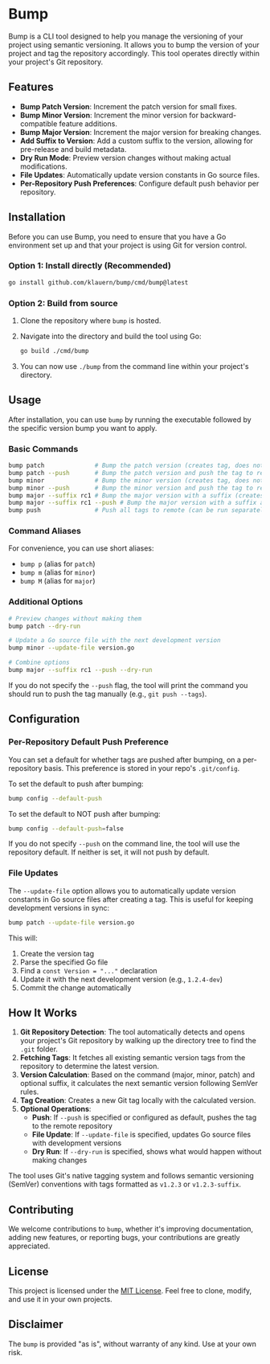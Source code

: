 # Bump

Bump is a CLI tool designed to help you manage the versioning of your project using semantic versioning. It allows you to bump the version of your project and tag the repository accordingly. This tool operates directly within your project's Git repository.

## Features

- **Bump Patch Version**: Increment the patch version for small fixes.
- **Bump Minor Version**: Increment the minor version for backward-compatible feature additions.
- **Bump Major Version**: Increment the major version for breaking changes.
- **Add Suffix to Version**: Add a custom suffix to the version, allowing for pre-release and build metadata.
- **Dry Run Mode**: Preview version changes without making actual modifications.
- **File Updates**: Automatically update version constants in Go source files.
- **Per-Repository Push Preferences**: Configure default push behavior per repository.

## Installation

Before you can use Bump, you need to ensure that you have a Go environment set up and that your project is using Git for version control.

### Option 1: Install directly (Recommended)

```sh
go install github.com/klauern/bump/cmd/bump@latest
```

### Option 2: Build from source

1. Clone the repository where `bump` is hosted.
2. Navigate into the directory and build the tool using Go:

    ```sh
    go build ./cmd/bump
    ```

3. You can now use `./bump` from the command line within your project's directory.

## Usage

After installation, you can use `bump` by running the executable followed by the specific version bump you want to apply.

### Basic Commands

```sh
bump patch              # Bump the patch version (creates tag, does not push)
bump patch --push       # Bump the patch version and push the tag to remote
bump minor              # Bump the minor version (creates tag, does not push)
bump minor --push       # Bump the minor version and push the tag to remote
bump major --suffix rc1 # Bump the major version with a suffix (creates tag, does not push)
bump major --suffix rc1 --push # Bump the major version with a suffix and push the tag
bump push               # Push all tags to remote (can be run separately)
```

### Command Aliases

For convenience, you can use short aliases:
- `bump p` (alias for `patch`)
- `bump m` (alias for `minor`)  
- `bump M` (alias for `major`)

### Additional Options

```sh
# Preview changes without making them
bump patch --dry-run

# Update a Go source file with the next development version
bump minor --update-file version.go

# Combine options
bump major --suffix rc1 --push --dry-run
```

If you do not specify the `--push` flag, the tool will print the command you should run to push the tag manually (e.g., `git push --tags`).

## Configuration

### Per-Repository Default Push Preference

You can set a default for whether tags are pushed after bumping, on a per-repository basis. This preference is stored in your repo's `.git/config`.

To set the default to push after bumping:

```sh
bump config --default-push
```

To set the default to NOT push after bumping:

```sh
bump config --default-push=false
```

If you do not specify `--push` on the command line, the tool will use the repository default. If neither is set, it will not push by default.

### File Updates

The `--update-file` option allows you to automatically update version constants in Go source files after creating a tag. This is useful for keeping development versions in sync:

```sh
bump patch --update-file version.go
```

This will:
1. Create the version tag
2. Parse the specified Go file 
3. Find a `const Version = "..."` declaration
4. Update it with the next development version (e.g., `1.2.4-dev`)
5. Commit the change automatically

## How It Works

1. **Git Repository Detection**: The tool automatically detects and opens your project's Git repository by walking up the directory tree to find the `.git` folder.
2. **Fetching Tags**: It fetches all existing semantic version tags from the repository to determine the latest version.
3. **Version Calculation**: Based on the command (major, minor, patch) and optional suffix, it calculates the next semantic version following SemVer rules.
4. **Tag Creation**: Creates a new Git tag locally with the calculated version.
5. **Optional Operations**:
   - **Push**: If `--push` is specified or configured as default, pushes the tag to the remote repository
   - **File Update**: If `--update-file` is specified, updates Go source files with development versions
   - **Dry Run**: If `--dry-run` is specified, shows what would happen without making changes

The tool uses Git's native tagging system and follows semantic versioning (SemVer) conventions with tags formatted as `v1.2.3` or `v1.2.3-suffix`.

## Contributing

We welcome contributions to `bump`, whether it's improving documentation, adding new features, or reporting bugs, your contributions are greatly appreciated.

## License

This project is licensed under the [MIT License](LICENSE). Feel free to clone, modify, and use it in your own projects.

## Disclaimer

The `bump` is provided "as is", without warranty of any kind. Use at your own risk.

